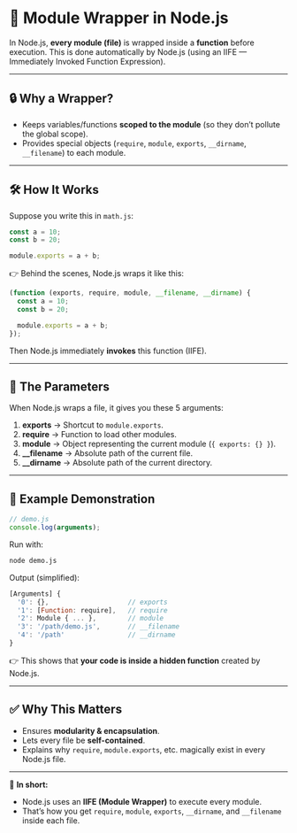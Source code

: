# 🧩 Module Wrapper in Node.js

In Node.js, **every module (file)** is wrapped inside a **function** before execution.
This is done automatically by Node.js (using an IIFE — Immediately Invoked Function Expression).

---

## 🔒 Why a Wrapper?

* Keeps variables/functions **scoped to the module** (so they don’t pollute the global scope).
* Provides special objects (`require`, `module`, `exports`, `__dirname`, `__filename`) to each module.

---

## 🛠️ How It Works

Suppose you write this in `math.js`:

```js
const a = 10;
const b = 20;

module.exports = a + b;
```

👉 Behind the scenes, Node.js wraps it like this:

```js
(function (exports, require, module, __filename, __dirname) {
  const a = 10;
  const b = 20;

  module.exports = a + b;
});
```

Then Node.js immediately **invokes** this function (IIFE).

---

## 🧩 The Parameters

When Node.js wraps a file, it gives you these 5 arguments:

1. **exports** → Shortcut to `module.exports`.
2. **require** → Function to load other modules.
3. **module** → Object representing the current module (`{ exports: {} }`).
4. **\_\_filename** → Absolute path of the current file.
5. **\_\_dirname** → Absolute path of the current directory.

---

## 📌 Example Demonstration

```js
// demo.js
console.log(arguments);
```

Run with:

```bash
node demo.js
```

Output (simplified):

```js
[Arguments] {
  '0': {},                    // exports
  '1': [Function: require],   // require
  '2': Module { ... },        // module
  '3': '/path/demo.js',       // __filename
  '4': '/path'                // __dirname
}
```

👉 This shows that **your code is inside a hidden function** created by Node.js.

---

## ✅ Why This Matters

* Ensures **modularity & encapsulation**.
* Lets every file be **self-contained**.
* Explains why `require`, `module.exports`, etc. magically exist in every Node.js file.

---

🔑 **In short:**

* Node.js uses an **IIFE (Module Wrapper)** to execute every module.
* That’s how you get `require`, `module`, `exports`, `__dirname`, and `__filename` inside each file.

